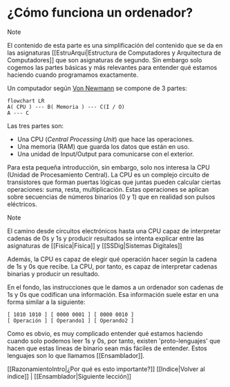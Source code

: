 # ¿Cómo funciona un ordenador?
> [!NOTE]
> El contenido de esta parte es una simplificación del contenido que se da en las asignaturas [[EstruArqui|Estructura de Computadores y Arquitectura de Computadores]] que son asignaturas de segundo. Sin embargo solo cogemos las partes básicas y más relevantes para entender qué estamos haciendo cuando programamos exactamente.

Un computador según [Von Newmann](https://en.wikipedia.org/wiki/John_von_Neumann) se compone de 3 partes:

```mermaid
flowchart LR
A( CPU ) --- B( Memoria ) --- C(I / O)
A --- C
```

Las tres partes son:
 - Una CPU (_Central Processing Unit_) que hace las operaciones.
 - Una memoria (RAM) que guarda los datos que están en uso.
 - Una unidad de Input/Output para comunicarse con el exterior.

Para esta pequeña introducción, sin embargo, solo nos interesa la CPU (Unidad de Procesamiento Central). La CPU es un complejo circuito de transistores que forman puertas lógicas que juntas pueden calcular ciertas operaciones: suma, resta, multiplicación. Estas operaciones se aplican sobre secuencias de números binarios (0 y 1) que en realidad son pulsos eléctricos.

> [!NOTE]
> El camino desde circuitos electrónicos hasta una CPU capaz de interpretar cadenas de 0s y 1s y producir resultados se intenta explicar entre las asignaturas de [[Fisica|Física]] y [[SSDig|Sistemas Digitales]] 

Además, la CPU es capaz de elegir qué operación hacer según la cadena de 1s y 0s que recibe. La CPU, por tanto, es capaz de interpretar cadenas binarias y producir un resultado.

En el fondo, las instrucciones que le damos a un ordenador son cadenas de 1s y 0s que codifican una información. Esa información suele estar en una forma similar a la siguiente:

```
[ 1010 1010 ] [ 0000 0001 ] [ 0000 0010 ]
[ Operación ] [ Operando1 ] [ Operando2 ]
```

Como es obvio, es muy complicado entender qué estamos haciendo cuando solo podemos leer 1s y 0s, por tanto, existen 'proto-lenguajes' que hacen que estas lineas de binario sean más fáciles de entender. Estos lenguajes son lo que llamamos [[Ensamblador]].

[[RazonamientoIntro|¿Por qué es esto importante?]]
[[Indice|Volver al índice]] | [[Ensamblador|Siguiente lección]]